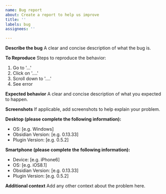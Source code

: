 ```yaml
---
name: Bug report
about: Create a report to help us improve
title: ''
labels: bug
assignees: ''

---
```


**Describe the bug**
A clear and concise description of what the bug is.

**To Reproduce**
Steps to reproduce the behavior:
1. Go to '...'
2. Click on '....'
3. Scroll down to '....'
4. See error

**Expected behavior**
A clear and concise description of what you expected to happen.

**Screenshots**
If applicable, add screenshots to help explain your problem.

**Desktop (please complete the following information):**
 - OS: [e.g. Windows]
 - Obsidian Version: [e.g. 0.13.33]
 - Plugin Version: [e.g. 0.5.2]

**Smartphone (please complete the following information):**
 - Device: [e.g. iPhone6]
 - OS: [e.g. iOS8.1]
 - Obsidian Version: [e.g. 0.13.33]
 - Plugin Version: [e.g. 0.5.2]

**Additional context**
Add any other context about the problem here.
